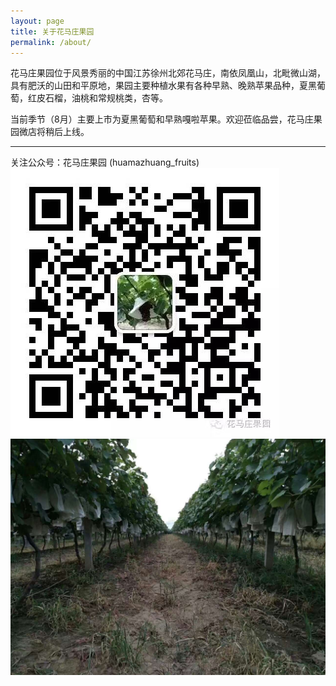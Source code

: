 ```yaml
---
layout: page
title: 关于花马庄果园
permalink: /about/
---
```


花马庄果园位于风景秀丽的中国江苏徐州北郊花马庄，南依凤凰山，北毗微山湖，具有肥沃的山田和平原地，果园主要种植水果有各种早熟、晚熟苹果品种，夏黑葡萄，红皮石榴，油桃和常规桃类，杏等。


当前季节（8月）主要上市为夏黑葡萄和早熟嘎啦苹果。欢迎莅临品尝，花马庄果园微店将稍后上线。

-----

关注公众号：花马庄果园 (huamazhuang_fruits)
![花马庄果园微信公众号](/images/huamazhuang_fruits_weixin-qr.jpeg) 
![](/images/grape-20160801-00003.jpg)
